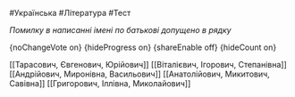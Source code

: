 #Українська #Література #Тест

*Помилку в написанні імені по батькові допущено в рядку*

{noChangeVote on}
{hideProgress on}
{shareEnable off}
{hideCount on}

[[Тарасович, Євгенович, Юрійович]]
[[Віталієвич, Ігорович, Степанівна]]
[[Андрійович, Миронівна, Васильович]]
[[Анатолійович, Микитович, Савівна]]
[[Григорович, Іллівна, Миколайович]]
